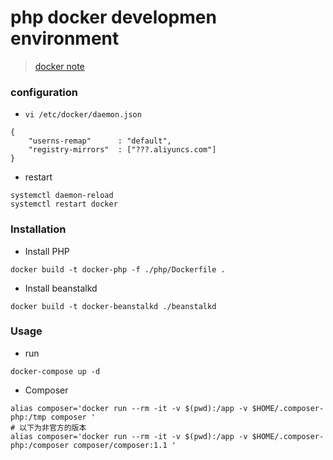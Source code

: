# php docker developmen environment

> [docker note](https://gist.github.com/sh7ning/6ade02eeb0cd719f90ae09499c8263e7)

### configuration

* `vi /etc/docker/daemon.json`

```
{
    "userns-remap"      : "default",
    "registry-mirrors"  : ["???.aliyuncs.com"]
}
```

* restart 

```
systemctl daemon-reload
systemctl restart docker
```

### Installation

* Install PHP

```
docker build -t docker-php -f ./php/Dockerfile .
```

* Install beanstalkd
```
docker build -t docker-beanstalkd ./beanstalkd
```

###  Usage

* run

```
docker-compose up -d
```

* Composer

```
alias composer='docker run --rm -it -v $(pwd):/app -v $HOME/.composer-php:/tmp composer '
# 以下为非官方的版本
alias composer='docker run --rm -it -v $(pwd):/app -v $HOME/.composer-php:/composer composer/composer:1.1 '
```
